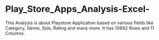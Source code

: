 # Play_Store_Apps_Analysis-Excel-
This Analysis is about Playstore Application based on various fields like Category, Genre, Size, Rating and many more. It has 10842 Rows and 11 Columns.
